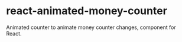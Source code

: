 # react-animated-money-counter
Animated counter to animate money counter changes, component for React.
